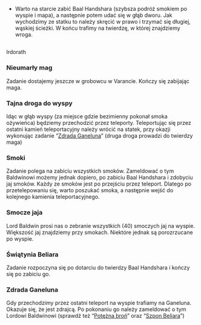 - Warto na starcie zabić Baal Handshara (szybsza podróż smokiem po wyspie i mapa), a następnie potem udać się w głąb dworu. Jak wychodzimy ze statku to należy skręcić w prawo i trzymać się długiej, wąskiej ścieżki. W końcu trafimy na twierdzę, w której znajdziemy wroga.

##

Irdorath

### Nieumarły mag

Zadanie dostajemy jeszcze w grobowcu w Varancie. Kończy się zabijając maga.

### Tajna droga do wyspy

Idąc w głąb wyspy (za miejsce gdzie bezimienny pokonał smoka ożywieńca) będziemy przechodzić przez teleporty. Teleportując się przez ostatni kamień teleportacyjny należy wrócić na statek, przy okazji wykonując zadanie “[Zdrada Ganeluna](#zdrada-ganeluna)” (druga droga prowadzi do twierdzy maga)

### Smoki

Zadanie polega na zabiciu wszystkich smoków. Zameldować o tym Baldwinowi możemy jednak dopiero, po zabiciu Baal Handshara i zdobyciu jaj smoków. Każdy ze smoków jest po przejściu przez teleport. Dlatego po przetelepowaniu się, warto poszukać smoka, a następnie wejść do kolejnego kamienia teleportacyjnego.

### Smocze jaja

Lord Baldwin prosi nas o zebranie wszystkich (40) smoczych jaj na wyspie. Większość jaj znajdziemy przy smokach. Niektóre jednak są porozrzucane po wyspie.

### Świątynia Beliara

Zadanie rozpoczyna się po dotarciu do twierdzy Baal Handshara i kończy się po zabiciu go.

### Zdrada Ganeluna

Gdy przechodzimy przez ostatni teleport na wyspie trafiamy na Ganeluna. Okazuje się, że jest zdrajcą. Po pokonaniu go należy zameldować o tym Lordowi Baldwinowi (sprawdź też “[Potężna broń](sekcje/zadania/rozdzial_iv?id=potężna-broń)” oraz “[Szpon Beliara](sekcje/zadania/rozdzial_iv?id=szpon-beliara)”)
